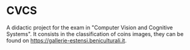 # CVCS

A didactic project for the exam in "Computer Vision and Cognitive Systems".
It consists in the classification of coins images, they can be found on https://gallerie-estensi.beniculturali.it.
